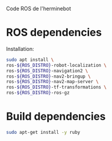 Code ROS de l'herminebot

# ROS dependencies

Installation:

```bash
sudo apt install \
ros-${ROS_DISTRO}-robot-localization \
ros-${ROS_DISTRO}-navigation2 \
ros-${ROS_DISTRO}-nav2-bringup \
ros-${ROS_DISTRO}-nav2-map-server \
ros-${ROS_DISTRO}-tf-transformations \
ros-${ROS_DISTRO}-ros-gz
```

# Build dependencies

```bash
sudo apt-get install -y ruby
```
